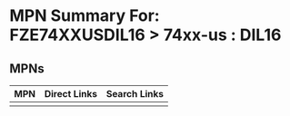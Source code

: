 



# MPN Summary For: FZE74XXUSDIL16 > 74xx-us : DIL16

## MPNs
  

|MPN|Direct Links|Search Links|
| :--- | :--- | :--- |
||||
